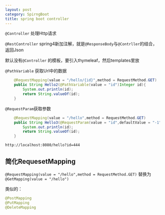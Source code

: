 ```yaml
---
layout: post
category: SpirngBoot
title: spring boot controller
---
```


```@Controller```  处理Http请求

```@RestController```  spring4新加注解，就是```@ResponseBody```与```@Contrller```的结合，返回Json

默认没有```@Controller``` 的模板，要引入thymeleaf，然后templates里放

```@PathVariable``` 获取Url中的数据

```java
    @RequestMapping(value = "/hello/{id}",method = RequestMethod.GET)
    public String Hello2(@PathVariable(value = "id")Integer id){
        System.out.println(id);
        return String.valueOf(id);
    }
```

```@RequestParam```获取参数

```java
    @RequestMapping(value = "/hello",method = RequestMethod.GET)
    public String Hello3(@RequestParam(value = "id",defaultValue = "-1") Integer id){
        System.out.println(id);
        return String.valueOf(id);
    }
```

```http://localhost:8080/hello?id=444```

## 简化RequesetMapping

```@RequestMapping(value = "/hello",method = RequestMethod.GET)```
   替换为
```@GetMapping(value = "/hello")```

类似的：

```java
@PostMapping
@PutMapping
@DeleteMapping
```